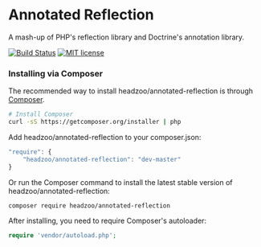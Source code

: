 # Annotated Reflection
A mash-up of PHP's reflection library and Doctrine's annotation library.

[![Build Status](https://travis-ci.org/headzoo/annotated-reflection.svg?branch=master)](https://travis-ci.org/headzoo/annotated-reflection)
[![MIT license](https://img.shields.io/badge/license-MIT-blue.svg)](https://raw.githubusercontent.com/headzoo/annotated-reflection/master/LICENSE.md)

### Installing via Composer

The recommended way to install headzoo/annotated-reflection is through
[Composer](http://getcomposer.org).

```bash
# Install Composer
curl -sS https://getcomposer.org/installer | php
```

Add headzoo/annotated-reflection to your composer.json:

```javascript
"require": {
	"headzoo/annotated-reflection": "dev-master"
}
```

Or run the Composer command to install the latest stable version of headzoo/annotated-reflection:

```bash
composer require headzoo/annotated-reflection
```

After installing, you need to require Composer's autoloader:

```php
require 'vendor/autoload.php';
```
